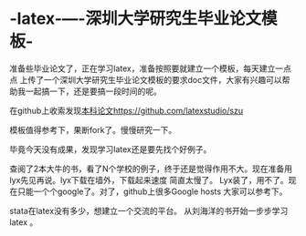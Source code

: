 # -latex-—-深圳大学研究生毕业论文模板-

准备些毕业论文了，正在学习latex，准备按照要就建立一个模板，每天建立一点点
上传了一个深圳大学研究生毕业论文模板的要求doc文件，大家有兴趣可以帮助我一起搞一下，还是要搞一段时间的呢。

在github上收索发现[本科论文](https://github.com/latexstudio/szu)https://github.com/latexstudio/szu

模板值得参考下，果断fork了。慢慢研究一下。

毕竟今天没有成果，发现学习latex还是要先找个好例子。

查阅了2本大牛的书，看了N个学校的例子，终于还是觉得作用不大。现在准备用lyx先见再说。lyx下载在墙外，下载起来速度 简直太慢了。
Lyx装了，用不了。现在只能一个个google了。对了，github上很多Google hosts  大家可以参考下。

stata在latex没有多少，想建立一个交流的平台。
从刘海洋的书开始一步步学习 latex 。

